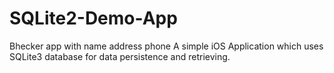 SQLite2-Demo-App
================

Bhecker app with name address phone 
 A simple iOS Application which uses SQLite3 database for data persistence and retrieving.
 
